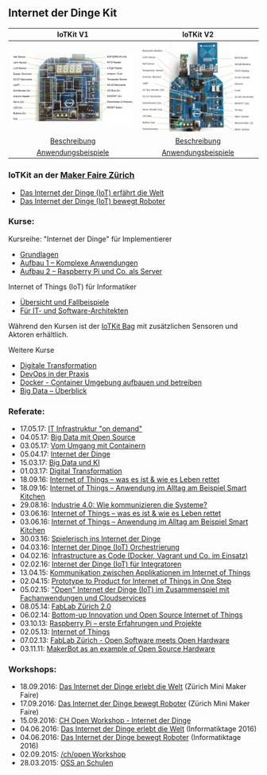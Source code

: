 Internet der Dinge Kit
----------------------

| IoTKit V1   | IoTKit V2  |
|  :-------:  | :-------:  |
|![](IoTKitShield/V1.0/IoTKitV1.png)|![](IoTKitShield/V2.0/IoTKitV2.png)|
|[Beschreibung](https://developer.mbed.org/users/marcel1691/notebook/internet-of-things-kit-iotkit-smd-shield/)|[Beschreibung](https://github.com/mc-b/IoTKitV2#grundlagen)|
|[Anwendungsbeispiele](https://developer.mbed.org/users/marcel1691/notebook/internet-of-things-kit-anwendungen-iotkit-smd-shie/)|[Anwendungsbeispiele](https://github.com/mc-b/IoTKitV2#anwendungen)|

### IoTKit an der [Maker Faire Zürich](https://www.makerfairezurich.ch/de/)

* [Das Internet der Dinge (IoT) erfährt die Welt](http://www.dynamo.ch/kurs/das-internet-der-dinge-erf%C3%A4hrt-die-welt-0)
* [Das Internet der Dinge (IoT) bewegt Roboter](http://www.dynamo.ch/kurs/das-internet-der-dinge-bewegt-roboter-0)

### Kurse:

Kursreihe: "Internet der Dinge" für Implementierer
* [Grundlagen](http://kurs.eb-zuerich.ch/is95)
* [Aufbau 1 – Komplexe Anwendungen](http://kurs.eb-zuerich.ch/is96)
* [Aufbau 2 – Raspberry Pi und Co. als Server](http://kurs.eb-zuerich.ch/is98)

Internet of Things (IoT) für Informatiker
* [Übersicht und Fallbeispiele](https://www.digicomp.ch/trends/internet-of-things-iot-trainings/internet-of-things-iot-uebersicht-und-fallbeispiele)
* [Für IT- und Software-Architekten](https://www.digicomp.ch/trends/internet-of-things-iot-trainings/internet-of-things-iot-fuer-it-und-software-architekten)

Während den Kursen ist der [IoTKit Bag](https://developer.mbed.org/users/marcel1691/notebook/internet-of-things-kit-bag-iotkit-beutel/) mit zusätzlichen Sensoren und Aktoren erhältlich.

Weitere Kurse
* [Digitale Transformation](http://eb-zuerich.ch/kursprogramm/angebot-nach-thema/selbstorganisation-gesellschaft/gesellschaft/digitale-transformation.html)
* [DevOps in der Praxis](https://www.eb-zuerich.ch/angebot/devops-in-der-praxis.html) 
* [Docker - Container Umgebung aufbauen und betreiben](https://www.eb-zuerich.ch/angebot/docker.html)
* [Big Data – Überblick](http://eb-zuerich.ch/kursprogramm/angebot-nach-thema/softwareentwicklung-it-infrastruktur/datenbanken/big-data-ueberblick.html)

### Referate: 

* 17.05.17: [IT Infrastruktur "on demand"](https://github.com/mc-b/IoTKit/blob/master/Talks/2017-05-17-IT-Architektur_on_demand.pdf)
* 04.05.17: [Big Data mit Open Source](https://github.com/mc-b/IoTKit/blob/master/Talks/2017-05-04-BigData.pdf)
* 03.05.17: [Vom Umgang mit Containern](https://github.com/mc-b/IoTKit/blob/master/Talks/2017-05-03-VomUmgangmitContainern.pdf)
* 05.04.17: [Internet der Dinge](https://github.com/mc-b/IoTKit/blob/master/Talks/2017-04-05-InternetDerDinge.pdf) 
* 15.03.17: [Big Data und KI](https://github.com/mc-b/IoTKit/blob/master/Talks/2017-03-15-BigDataUndKI.pdf) 
* 01.03.17: [Digital Transformation](https://github.com/mc-b/IoTKit/blob/master/Talks/2017-03-01-DigitaleTransformation.pdf)
* 18.09.16: [Internet of Things – was es ist & wie es Leben rettet](https://github.com/mc-b/IoTKit/blob/master/Talks/2016-09-18-MakerFaire-IoTLebenRetten/MakerFaire_IoTLebenRetten.pdf)
* 18.09.16: [Internet of Things – Anwendung im Alltag am Beispiel Smart Kitchen](https://github.com/mc-b/IoTKit/blob/master/Talks/2016-09-18-MakerFaire-IoTKitchenHelper/MakerFaire_IoTKitchenHelper.pdf)
* 29.08.16: [Industrie 4.0: Wie kommunizieren die Systeme?](https://github.com/mc-b/IoTKit/blob/master/Talks/2016-08-29-NormenStandard/2016-08-29-NormenStandards.pdf)
* 03.06.16: [Internet of Things – was es ist & wie es Leben rettet](https://github.com/mc-b/IoTKit/blob/master/Talks/2016-06-03-IoTLebenRetten/Informatiktage_IoTLebenRetten.pdf)
* 03.06.16: [Internet of Things – Anwendung im Alltag am Beispiel Smart Kitchen](https://github.com/mc-b/IoTKit/blob/master/Talks/2016-06-3-IoTKitchenHelper/Informatiktage_IoTKitchenHelper.pdf)
* 30.03.16: [Spielerisch ins Internet der Dinge](https://github.com/mc-b/IoTKit/blob/master/Talks/2016-03-30-Lernstick/Spielerisch%20ins%20Internet%20der%20Dinge%20-%20USB%20Lernstick-Community-Treffen%20vom%2030.pdf)
* 04.03.16: [Internet der Dinge (IoT) Orchestrierung](https://github.com/mc-b/IoTKit/tree/master/Talks/2016-03-04-IoT_Orchestrierung)
* 04.02.16: [ Infrastructure as Code (Docker, Vagrant und Co. im Einsatz)](http://www.ch-open.ch/fileadmin/user_upload/OBL_ZH_04.02.2016_-_Folien.pdf)
* 02.02.16: [Internet der Dinge (IoT) für Integratoren](http://news.digicomp.ch/de/2016/02/03/opentuesday-slides-internet-der-dinge-iot-fur-integratoren/)
* 13.04.15: [Kommunikation zwischen Applikationen im Internet of Things](https://developer.mbed.org/users/marcel1691/notebook/kommunikation-zwischen-applikationen-im-internet-o/)
* 02.04.15: [Prototype to Product for Internet of Things in One Step](http://www.ch-open.ch/fileadmin/user_upload/events/obl/2015/150402_prototype-to-product-iot.pdf)
* 05.02.15: ["Open" Internet der Dinge (IoT) im Zusammenspiel mit Fachanwendungen und Cloudservices](http://www.ch-open.ch/fileadmin/user_upload/events/obl/2015/20150205_OBL_Internet_der_Dinge.pdf)
* 08.05.14: [FabLab Zürich 2.0](http://www.ch-open.ch/fileadmin/user_upload/events/obl/2014/140508_FabLabVersion2.pdf)
* 06.02.14: [Bottom-up Innovation und Open Source Internet of Things](http://www.ch-open.ch/fileadmin/user_upload/events/obl/2014/140206_OpenSourceIoT.pdf)
* 03.10.13: [Raspberry Pi – erste Erfahrungen und Projekte](http://www.ch-open.ch/fileadmin/user_upload/events/obl/2013/131002_RaspberryPi_Erste_Erfahrungen.pdf)
* 02.05.13: [Internet of Things](http://www.ch-open.ch/fileadmin/user_upload/events/obl/2013/130502_Internet_of_Things.pdf)
* 07.02.13: [FabLab Zürich - Open Software meets Open Hardware](http://www.ch-open.ch/fileadmin/user_upload/events/obl/2013/130207_FabLab_Zuerich_OBL.pdf)
* 03.11.11: [MakerBot as an example of Open Source Hardware](http://www.ch-open.ch/events/obl/obl-2011/)

### Workshops:
- 18.09.2016: [Das Internet der Dinge erlebt die Welt](http://dynamo.ch/kurs/das-internet-der-dinge-erfährt-die-welt) (Zürich Mini Maker Faire)
- 17.09.2016: [Das Internet der Dinge bewegt Roboter](http://dynamo.ch/kurs/das-internet-der-dinge-bewegt-roboter) (Zürich Mini Maker Faire)
- 15.09.2016: [CH Open Workshop - Internet der Dinge](http://www.ch-open.ch/wstage0/workshop-tage/2016/ws-16-internet-der-dinge/)
- 04.06.2016: [Das Internet der Dinge erlebt die Welt](https://informatiktage.ch/veranstaltungen/workshop-iot-sensoren/) (Informatiktage 2016)
- 04.06.2016: [Das Internet der Dinge bewegt Roboter](https://informatiktage.ch/veranstaltungen/iot-roboter/) (Informatiktage 2016)
- 02.09.2015: [/ch/open Workshop](https://developer.mbed.org/teams/ch-open-wstage2015/)
- 28.03.2015: [OSS an Schulen](https://developer.mbed.org/users/marcel1691/notebook/oss-an-schulen/)
